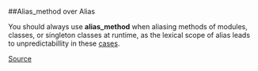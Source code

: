 ##Alias_method over Alias

You should always use **alias_method** when  aliasing methods of modules, classes, or singleton classes
at runtime, as the lexical scope of alias leads to unpredictabillity in these [cases](https://github.com/bbatsov/ruby-style-guide#alias-method).

[Source](http://www.rubydoc.info/gems/rubocop/RuboCop/Cop/Style/Alias)
